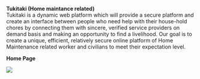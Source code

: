 <strong>Tukitaki (Home maintance related)</strong><br>
Tukitaki is a dynamic web platform which will provide a secure platform and create an interface between people who need help with their house-hold chores by connecting them with sincere, verified service providers on demand basis and making an opportunity to find a livelihood. Our goal is to create a unique, efficient, relatively secure online platform of Home Maintenance related worker and civilians to meet their expectation level. 

<strong>Home Page</strong><br>

<img src="https://csedelwarhossain.000webhostapp.com/allimage/allimage/tukitaki11.JPG">
